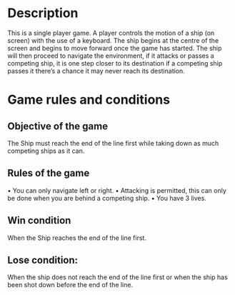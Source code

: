 # Description
This is a single player game. A player controls the motion of a ship (on screen) with the use of a 
keyboard. The ship begins at the centre of the screen and begins to move forward once the game 
has started. The ship will then proceed to navigate the environment, if it attacks or passes a
competing ship, it is one step closer to its destination if a competing ship passes it there’s a chance it 
may never reach its destination.

# Game rules and conditions

## Objective of the game

The Ship must reach the end of the line first while taking down as much competing ships as it can.

## Rules of the game
• You can only navigate left or right.
• Attacking is permitted, this can only be done when you are behind a competing ship.
• You have 3 lives.

## Win condition

When the Ship reaches the end of the line first.

## Lose condition: 

When the ship does not reach the end of the line first or when the ship has been shot down before the end of the line.
